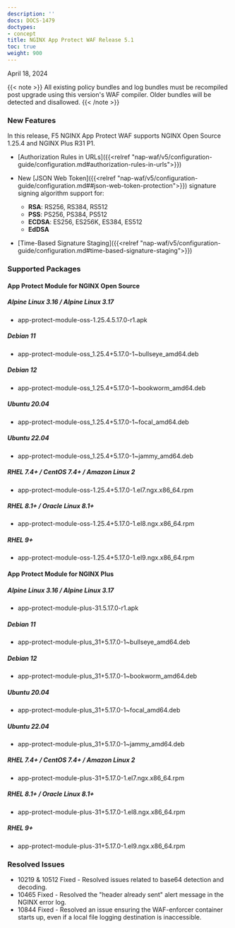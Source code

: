 ```yaml
---
description: ''
docs: DOCS-1479
doctypes:
- concept
title: NGINX App Protect WAF Release 5.1
toc: true
weight: 900
---
```


April 18, 2024

{{< note >}}
 All existing policy bundles and log bundles must be recompiled post upgrade using this version's WAF compiler. Older bundles will be detected and disallowed.
{{< /note >}}

### New Features

In this release, F5 NGINX App Protect WAF supports NGINX Open Source 1.25.4 and NGINX Plus R31 P1.

- [Authorization Rules in URLs]({{<relref "nap-waf/v5/configuration-guide/configuration.md#authorization-rules-in-urls">}})
- New [JSON Web Token]({{<relref "nap-waf/v5/configuration-guide/configuration.md##json-web-token-protection">}}) signature signing algorithm support for:

    - **RSA**: RS256, RS384, RS512
    - **PSS**: PS256, PS384, PS512
    - **ECDSA**: ES256, ES256K, ES384, ES512
    - **EdDSA**
- [Time-Based Signature Staging]({{<relref "nap-waf/v5/configuration-guide/configuration.md#time-based-signature-staging">}})

### Supported Packages

#### App Protect Module for NGINX Open Source

##### Alpine Linux 3.16 / Alpine Linux 3.17

- app-protect-module-oss-1.25.4.5.17.0-r1.apk

##### Debian 11

- app-protect-module-oss_1.25.4+5.17.0-1~bullseye_amd64.deb

##### Debian 12

- app-protect-module-oss_1.25.4+5.17.0-1~bookworm_amd64.deb

##### Ubuntu 20.04

- app-protect-module-oss_1.25.4+5.17.0-1~focal_amd64.deb

##### Ubuntu 22.04

- app-protect-module-oss_1.25.4+5.17.0-1~jammy_amd64.deb

##### RHEL 7.4+ / CentOS 7.4+ / Amazon Linux 2

- app-protect-module-oss-1.25.4+5.17.0-1.el7.ngx.x86_64.rpm

##### RHEL 8.1+ / Oracle Linux 8.1+

- app-protect-module-oss-1.25.4+5.17.0-1.el8.ngx.x86_64.rpm

##### RHEL 9+

- app-protect-module-oss-1.25.4+5.17.0-1.el9.ngx.x86_64.rpm

#### App Protect Module for NGINX Plus

##### Alpine Linux 3.16 / Alpine Linux 3.17

- app-protect-module-plus-31.5.17.0-r1.apk

##### Debian 11

- app-protect-module-plus_31+5.17.0-1~bullseye_amd64.deb

##### Debian 12

- app-protect-module-plus_31+5.17.0-1~bookworm_amd64.deb

##### Ubuntu 20.04

- app-protect-module-plus_31+5.17.0-1~focal_amd64.deb

##### Ubuntu 22.04

- app-protect-module-plus_31+5.17.0-1~jammy_amd64.deb

##### RHEL 7.4+ / CentOS 7.4+ / Amazon Linux 2

- app-protect-module-plus-31+5.17.0-1.el7.ngx.x86_64.rpm

##### RHEL 8.1+ / Oracle Linux 8.1+

- app-protect-module-plus-31+5.17.0-1.el8.ngx.x86_64.rpm

##### RHEL 9+

- app-protect-module-plus-31+5.17.0-1.el9.ngx.x86_64.rpm

### Resolved Issues

- 10219 & 10512 Fixed -  Resolved issues related to base64 detection and decoding.
- 10465 Fixed - Resolved the "header already sent" alert message in the NGINX error log.
- 10844 Fixed - Resolved an issue ensuring the WAF-enforcer container starts up, even if a local file logging destination is inaccessible.